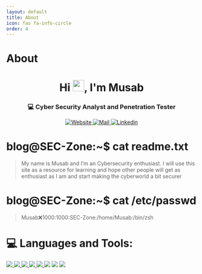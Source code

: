 ```yaml
---
layout: default
title: About
icon: fas fa-info-circle
order: 4
---
```



# About 

<h1 align="center">Hi <img src="https://raw.githubusercontent.com/MartinHeinz/MartinHeinz/master/wave.gif" width="30px">, I'm Musab</h1>
<h3 align="center">💻 Cyber Security Analyst and Penetration Tester </h3>

<p align="center">
  <a href="https://seczone1.github.io/">
    <img alt="Website" src="https://img.shields.io/badge/Website-4F0599?style=for-the-badge&logo=Internet%20Explorer&logoColor=white" />
  </a>
  <a href="mailto:musabismail12@gmail.com">
    <img alt="Mail" src="https://img.shields.io/badge/Mail-D14836?style=for-the-badge&logo=gmail&logoColor=white" />
  </a>
  <a href="https://www.linkedin.com/in/musabz1/">
    <img alt="Linkedin" src="https://img.shields.io/badge/LinkedIn-0077B5?style=for-the-badge&logo=linkedin&logoColor=white" />
  </a>
</p>


# blog@SEC-Zone:~$ cat readme.txt

> My name is Musab and I’m an Cybersecurity enthusiast. I will use this site as a resource for learning and hope other people will get as enthusiast as I am and start making the cyberworld a bit securer 


# blog@SEC-Zone:~$ cat /etc/passwd

> Musab:x:1000:1000:SEC-Zone:/home/Musab:/bin/zsh


#  💻 Languages and Tools:
<p align="left"> 
     <a href="https://www.python.org" target="_blank"> <img src="https://img.icons8.com/color/48/000000/python.png"/> </a> 
	 <a href="https://www.linux.org/" target="_blank"> <img src="https://img.icons8.com/plasticine/48/000000/bash.png"/> </a>
    <a href="https://www.microsoft.com/es-es/security/business/threat-protection/microsoft-365-defender" target="_blank"> <img src="https://img.icons8.com/fluency/48/000000/windows-defender.png"/> </a>
 <a href="https://code.visualstudio.com/" target="_blank"> <img src="https://img.icons8.com/color/48/000000/visual-studio-code-2019.png"/> </a>
    <a href="https://azure.microsoft.com/" target="_blank"> <img src="https://img.icons8.com/fluency/48/000000/azure-1.png"/> </a>
    <a href="https://aws.amazon.com/" target="_blank"> <img src="https://img.icons8.com/windows/48/FA5252/amazon-web-services.png"/></a>
    <a href="https://portswigger.net/" target="_blank"> <img src="https://img.icons8.com/ios-filled/48/FA5252/burp-suite.png"/></a>
    <a href="https://www.splunk.com/" target="_blank"> <img src="https://img.icons8.com/color/60/FA5252/splunk.png"/> </a> 
</p>







